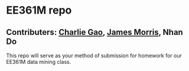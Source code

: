 # EE361M repo
## Contributers: [Charlie Gao](https://www.github.com/chargao/), [James Morris](https://www.github.com/Aku42/), Nhan Do
This repo will serve as your method of submission for homework for our EE361M data mining class. 
